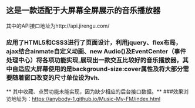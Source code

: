 ## 这是一款适配于大屏幕全屏展示的音乐播放器
其中的API接口地址为http://api.jirengu.com/
### 应用了HTML5和CSS3进行了页面设计，利用jquery、flex布局，ajax结合ainmate自定义动画、new Audio()及EventCenter（事件处理中心）将各项功能实现,展现出一款交互比较好的音乐播放器，其中自适应大屏幕使用的是background-size:cover属性及将大部分需要随着窗口改变的尺寸单位设为vh.
** 其中收藏、点赞功能未能实现，因为缺少相应的后台接口数据。**
###效果浏览地址为：https://anybody-1.github.io/Music-My-FM/index.html